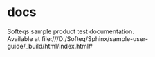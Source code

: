 # docs
Softeqs sample product test documentation.  
Available at file:///D:/Softeq/Sphinx/sample-user-guide/_build/html/index.html#
